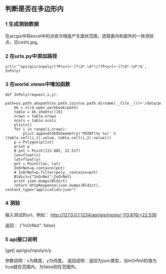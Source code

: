 ## 判断是否在多边形内

### 1 生成测验数据 

在arcgis中将excel中的点依次相连产生面状范围，选取面内和面外的一些测验点，见ceshi.jpg。
### 2 在urls.py中添加路径
```
url(r'^api/gis/inpoly/(?P<x>[+-]?\d*.\d*)/(?P<y>[+-]?\d*.\d*)$', InPoly)
```

### 3 在world.views中增加函数

```
def InPoly(request,x,y):
    path=os.path.abspath(os.path.join(os.path.dirname(__file__)))+'/data/polygon.xlsx'
    bk = xlrd.open_workbook(path)
    table = bk.sheets()[0] 
    nrows = table.nrows
    ncols = table.ncols
    plist=[]
    for i in range(1,nrows):
        plist.append(GEOSGeometry('POINT(%s %s)' %(table.cell(i,1).value, table.cell(i,2).value)))
    p = Polygon(plist)
    print p
    # pnt = Point(113.885, 22.517)
    lon=float(x)
    lat=float(y)
    pnt = Point(lon, lat)
    InOrNot=p.contains(pnt)
    # InOrNot=p.filter(poly__contains=pnt)
    Bldict={"InOrNot":InOrNot}
    print json.dumps(Bldict)
    return HttpResponse(json.dumps(Bldict), content_type="application/json")
```

### 4 测验
输入测试的url，例如：
http://127.0.0.1:1234/api/gis/inpoly/-113.876/+22.538

返回：
{"InOrNot": false}

### 5 api接口说明
[get] api/gis/inpoly/x/y

参数说明：x为精度，y为纬度。
返回说明：返回为json类型，当InOrNot的值为true就在范围内，为false则在范围外。